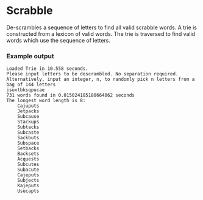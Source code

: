 # Scrabble

De-scrambles a sequence of letters to find all valid scrabble words. 
A trie is constructed from a lexicon of valid words. The trie is traversed to find valid words which use the sequence of letters.

### Example output

```
Loaded Trie in 10.558 seconds.
Please input letters to be descrambled. No separation required.
Alternatively, input an integer, n, to randomly pick n letters from a bag of 144 letters
jsuxtbksqpucae
731 words found in 0.015024185180664062 seconds
The longest word length is 8:
    Cajuputs
    Jetpacks
    Subcause
    Stackups
    Subtacks
    Subcaste
    Sackbuts
    Subspace
    Setbacks
    Backsets
    Acquests
    Subcutes
    Subacute
    Cajeputs
    Subjects
    Kajeputs
    Usucapts


```
